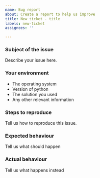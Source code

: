 ```yaml
---
name: Bug report
about: Create a report to help us improve
title: New ticket - title
labels: new-ticket
assignees: ''

---
```


### Subject of the issue
Describe your issue here.

### Your environment
* The operating system
* Version of python
* The solution you used
* Any other relevant information 

### Steps to reproduce
Tell us how to reproduce this issue.

### Expected behaviour
Tell us what should happen

### Actual behaviour
Tell us what happens instead
